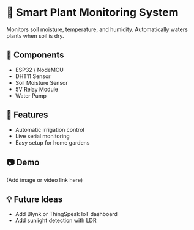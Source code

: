 # 🌱 Smart Plant Monitoring System
Monitors soil moisture, temperature, and humidity. Automatically waters plants when soil is dry.

## 🔧 Components
- ESP32 / NodeMCU  
- DHT11 Sensor  
- Soil Moisture Sensor  
- 5V Relay Module  
- Water Pump

## 🚀 Features
- Automatic irrigation control  
- Live serial monitoring  
- Easy setup for home gardens

## 📷 Demo
(Add image or video link here)

## 💡 Future Ideas
- Add Blynk or ThingSpeak IoT dashboard  
- Add sunlight detection with LDR
